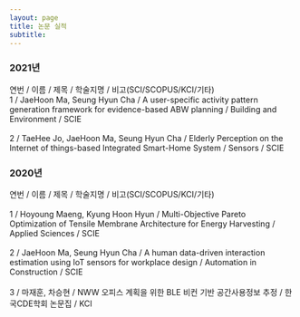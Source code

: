 ```yaml
---
layout: page
title: 논문 실적
subtitle:
---
```


### 2021년
연번 / 이름 / 제목 / 학술지명 / 비고(SCI/SCOPUS/KCI/기타)<br> 
1 / JaeHoon Ma, Seung Hyun Cha / A user-specific activity pattern generation framework for evidence-based ABW planning / Building and Environment / SCIE<br>  
2 / TaeHee Jo, JaeHoon Ma, Seung Hyun Cha / Elderly Perception on the Internet of things-based Integrated Smart-Home System / Sensors / SCIE<br> 

### 2020년
연번 / 이름 / 제목 / 학술지명 / 비고(SCI/SCOPUS/KCI/기타)<br>  
1 / Hoyoung Maeng, Kyung Hoon Hyun / Multi-Objective Pareto Optimization of Tensile Membrane Architecture for Energy Harvesting / Applied Sciences / SCIE<br>  
2 / JaeHoon Ma, Seung Hyun Cha / A human data-driven interaction estimation using IoT sensors for workplace design / Automation in Construction / SCIE<br>  
3 / 마재훈, 차승현 / NWW 오피스 계획을 위한 BLE 비컨 기반 공간사용정보 추정 / 한국CDE학회 논문집 / KCI<br>   

